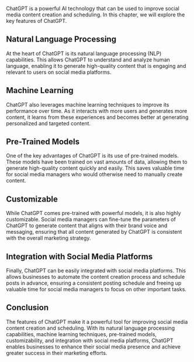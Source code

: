 

ChatGPT is a powerful AI technology that can be used to improve social media content creation and scheduling. In this chapter, we will explore the key features of ChatGPT.

Natural Language Processing
---------------------------

At the heart of ChatGPT is its natural language processing (NLP) capabilities. This allows ChatGPT to understand and analyze human language, enabling it to generate high-quality content that is engaging and relevant to users on social media platforms.

Machine Learning
----------------

ChatGPT also leverages machine learning techniques to improve its performance over time. As it interacts with more users and generates more content, it learns from these experiences and becomes better at generating personalized and targeted content.

Pre-Trained Models
------------------

One of the key advantages of ChatGPT is its use of pre-trained models. These models have been trained on vast amounts of data, allowing them to generate high-quality content quickly and easily. This saves valuable time for social media managers who would otherwise need to manually create content.

Customizable
------------

While ChatGPT comes pre-trained with powerful models, it is also highly customizable. Social media managers can fine-tune the parameters of ChatGPT to generate content that aligns with their brand voice and messaging, ensuring that all content generated by ChatGPT is consistent with the overall marketing strategy.

Integration with Social Media Platforms
---------------------------------------

Finally, ChatGPT can be easily integrated with social media platforms. This allows businesses to automate the content creation process and schedule posts in advance, ensuring a consistent posting schedule and freeing up valuable time for social media managers to focus on other important tasks.

Conclusion
----------

The features of ChatGPT make it a powerful tool for improving social media content creation and scheduling. With its natural language processing capabilities, machine learning techniques, pre-trained models, customizability, and integration with social media platforms, ChatGPT enables businesses to enhance their social media presence and achieve greater success in their marketing efforts.
